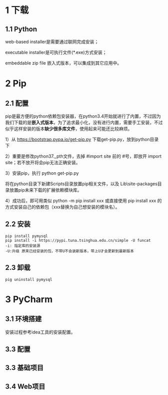 # 1 下载

## 1.1 Python

web-based installer是需要通过联网完成安装；

executable installer是可执行文件(*.exe)方式安装；

embeddable zip file 嵌入式版本，可以集成到其它应用中。

# 2 Pip

## 2.1 配置

pip是最方便的python依赖包安装器，在python3.4开始就进行了内置，不过因为我们下载的是**嵌入式版本**，为了追求最小化，没有进行内置，需要手工安装，不过似乎这样安装的版本**缺少很多库文件**，使用起来可能还比较麻烦。

1）从 https://bootstrap.pypa.io/get-pip.py 下载get-pip.py，放到python目录下

2）重要是修改python37._pth文件，去掉 #import site 前的 #号，即放开 import site；若不放开将会pip无法正确安装。

3）安装pip，执行 python get-pip.py

将在python目录下新建Scripts目录放置pip相关文件，以及 Lib\site-packages目录放置pip未来下载的扩展依赖模块库。

4）成功后，即可用类似 python -m pip install xxx 或直接使用 pip install xxx 的方式安装自己的依赖包（xxx替换为自己想安装的模块名）。

## 2.2 安装

```properties
pip install pymysql
pip install -i https://pypi.tuna.tsinghua.edu.cn/simple -U funcat
-i: 指定库的安装源
-U:升级 原来已经安装的包，不带U不会装新版本，带上U才会更新到最新版本
```

## 2.3 卸载

```properties
pig uninstall pymysql
```

# 3 PyCharm

## 3.1 环境搭建

安装过程参考idea工具的安装配置。

## 3.3 配置



## 3.3 基础项目



## 3.4 Web项目